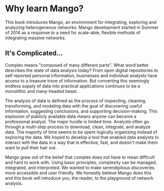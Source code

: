 Why learn Mango?
=======

This book introduces Mango, an environment for integrating, exploring and analyzing heterogeneous networks. Mango development started in Summer of 2014 as a response to a need for scale-able, flexible methods of integrating massive networks. 

## It's Complicated...

Complex means "composed of many different parts". What word better describes the state of data analysis today? From open  digital repositories to self reported personal information, businesses and individual analysts have access to a treasure trove of information. But converting this seemingly endless supply of data into practical applications continues to be a monolithic and many-headed beast.

The analysis of data is defined as the process of inspecting, cleaning, transforming, and modeling data with the goal of discovering useful information, suggesting conclusions, and supporting decision-making.  This explosion of publicly available data means anyone can become a professional analyst. The major hurdle is limited time. Analysts often go through a multi-step process to download, clean, integrate, and analyze data. The majority of time seems to be spent logically organizing instead of exploring the data. We hoped to develop a tool that enabled data analysts to interact with the data in a way that is effective, fast, and doesn't make them want to pull their hair out.

Mango grew out of the belief that complex does not have to mean difficult and hard to work with. Using basic principles, complexity can be managed, integrated, and interpreted. We wanted to make serendipitous discoveries more accessible and user friendly. We honestly believe Mango does this and this book will introduce you, the reader, to the playground of network analysis. 




